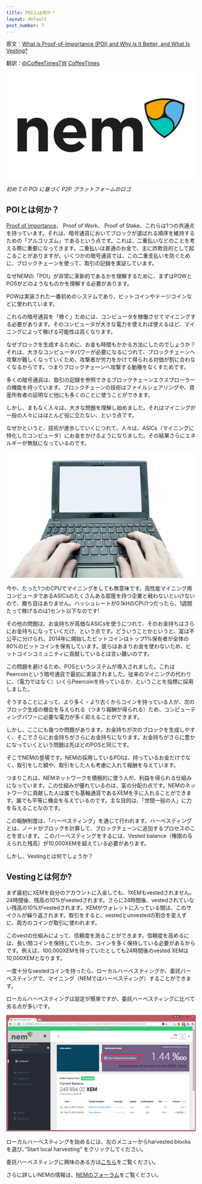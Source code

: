 ```yaml
---
title: POIとは何か？
layout: default
post_number: 7
---
```


原文：[What is Proof-of-Importance (POI) and Why Is It Better, and What Is Vesting?](http://blog.nem.io/what-are-poi-and-vesting/)

翻訳：[<i class="fa fa-twitter" aria-hidden="true"></i>@CoffeeTimesTW](https://twitter.com/CoffeeTimesTW) <a href="https://github.com/CoffeeTimes"><i class="fa fa-github" aria-hidden="true"></i>CoffeeTimes</a>

<img src="/images/poi0.png" class="img-responsive">

<p class="text-center" style="font-style: italic; font-color: #666665;">初めての POI に基づく P2P プラットフォームのロゴ</p>

## POIとは何か？

[Proof of Importance](http://nem.io/NEM_techRef.pdf#section.7)、 Proof of Work、 Proof of Stake、これらは1つの共通点を持っています。それは、暗号通貨においてブロックが選ばれる順序を維持するための「アルゴリズム」であるという点です。これは、二重払いなどのことを考える際に重要になってきます。二重払いは普通のお金で、主に詐欺目的として起こることがありますが、いくつかの暗号通貨では、この二重支払いを防ぐために、ブロックチェーンを使って、取引の記録を実証しています。

なぜNEMの「POI」が非常に革新的であるかを理解するために、まずはPOWとPOSがどのようなものかを理解する必要があります。

POWは実装された一番初めのシステムであり、ビットコインやドージコインなどに使われています。

これらの暗号通貨を「稼ぐ」ためには、コンピュータを稼働させてマイニングする必要があります。そのコンピュータが大きな電力を使えれば使えるほど、マイニングによって稼げる可能性は高くなります。

なぜブロックを生成するために、お金も時間もかかる方法にしたのでしょうか？それは、大きなコンピュータパワーが必要になるにつれて、ブロックチェーンへ攻撃が難しくなっていくため、攻撃者が労力をかけて得られる対価が割に合わなくなるからです。つまりブロックチェーンへ攻撃する動機をなくすためです。

多くの暗号通貨は、取引の記録を参照できるブロックチェーンエクスプローラーの機能を持っています。ブロックチェーンの技術はファイルシェアリングや、資産所有者の証明など他にも多くのことに使うことができます。

しかし、まもなく人々は、大きな問題を理解し始めました。それはマイニングが一般の人々にはほとんど役に立たない、という点です。

なぜかというと、技術が進歩していくにつれて、人々は、ASICs（マイニングに特化したコンピュータ）にお金をかけるようになりました。その結果さらにエネルギーが無駄になっているのです。

<img src="/images/poi1.jpg" class="img-responsive">

今や、たった1つのCPUでマイニングをしても無意味です。高性能マイニング用コンピュータであるASICsのたくさんある部屋を持つ企業と戦わないといけないので、勝ち目はありません。ハッシュレートが0.1kHのCPU1つだったら、1週間たって稼げるのは1セント以下なのです!

その他の問題は、お金持ちが高価なASICsを使うにつれて、そのお金持ちはさらにお金持ちになっていくだけ、という点です。どういうことかというと、富は不公平に分けられ、2014年に開始したビットコインはトップ1%保有者が全体の80%のビットコインを保有しています。彼らはあまりお金を使わないため、ビットコインコミュニティに貢献しているとは言い難いのです。

この問題を避けるため、POSというシステムが導入されました。これはPeercoinという暗号通貨で最初に実装されました。従来のマイニングの代わりに、（電力ではなく）いくらPeercoinを持っているか、ということを指標に採用しました。

そうすることによって、より多く・より古くからコインを持っている人が、次のブロック生成の機会を与えられる（つまり報酬が得られる）ため、コンピューティングパワーに必要な電力が多く抑えることができます。

しかし、ここにも幾つか問題があります。お金持ちが次のブロックを生成しやすく、そこでさらにお金持ちがさらにお金持ちになります。お金持ちがさらに豊かになっていくという問題は先ほどのPOSと同じです。

そこでNEMの登場です。NEMの採用しているPOIは、持っているお金だけでなく、取引をした額や、取引をした人も考慮に入れて報酬を与えています。

つまりこれは、NEMネットワークを積極的に使う人が、利益を得られる仕組みになっています。この仕組みが優れているのは、富の分配の点です。NEMのネットワークに貢献した人は誰でも基軸通貨であるXEMを手に入れることができます。誰でも平等に機会を与えているのです。主な目的は、「世間一般の人」に力を与えることなのです。

この報酬制度は、「ハーベスティング」を通じて行われます。ハーベスティングとは、ノードがブロックを計算して、ブロックチェーンに追加するプロセスのことを言います。
このバーベスティングをするには、Vested balance（権限の与えられた残高）が10,000XEMを超えている必要があります。

しかし、Vestingとは何でしょうか？

## Vestingとは何か?
まず最初にXEMを自分のアカウントに入金しても、1XEMもvestedされません。24時間後、残高の10%がvestedされます。さらに24時間後、vestedされていない残高の10%がvestedされます。XEMがウォレットに入っている間は、このサイクルが繰り返されます。取引をすると、vestedとunvestedの割合を変えずに、両方のコインが取引に使われます。

このvestの仕組みによって、信頼度を測ることができます。信頼度を高めるには、長い間コインを保持していたか、コインを多く保持している必要があるからです。例えば、100,000XEMを持っていたとしても24時間後のvested XEMは10,000XEMとなります。

一度十分なvestedコインを持ったら、ローカルハーベスティングか、委託バーベスティングで、マイニング（NEMではハーベスティング）することができます。

ローカルハーベスティングは設定が簡単ですが、委託ハーベスティングに比べて劣る点が多いです。

<img src="/images/poi2.png" class="img-responsive">

ローカルハーベスティングを始めるには、左のメニューからharvested blocksを選び、”Start local harvesting” をクリックしてください。

委託ハーベスティングに興味のある方は[こちら](delegated_harvesting.html)をご覧ください。

さらに詳しいNEMの情報は、[NEMのフォーラム](https://forum.nem.io/)をご覧ください。
